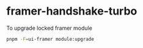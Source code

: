 # framer-handshake-turbo

To upgrade locked framer module

```sh
pnpm -F=ui-framer module:upgrade
```
